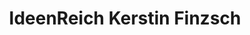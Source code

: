 ---
title: "IdeenReich Kerstin Finzsch"
url: /kreuztal/ideenreich-kerstin-finzsch/
shop: Andenken
---